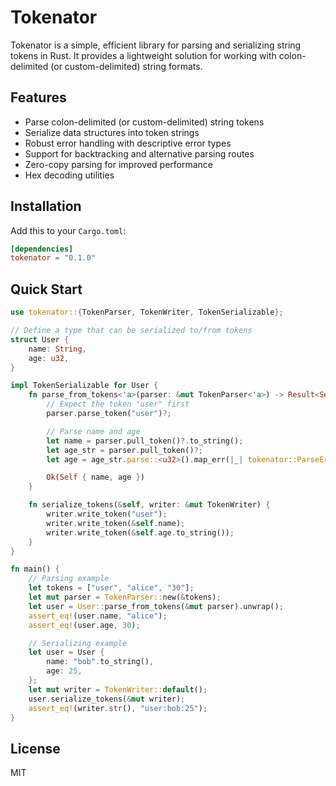 # Tokenator

Tokenator is a simple, efficient library for parsing and serializing string tokens in Rust. It provides a lightweight solution for working with colon-delimited (or custom-delimited) string formats.

## Features

- Parse colon-delimited (or custom-delimited) string tokens
- Serialize data structures into token strings
- Robust error handling with descriptive error types
- Support for backtracking and alternative parsing routes
- Zero-copy parsing for improved performance
- Hex decoding utilities

## Installation

Add this to your `Cargo.toml`:

```toml
[dependencies]
tokenator = "0.1.0"
```

## Quick Start

```rust
use tokenator::{TokenParser, TokenWriter, TokenSerializable};

// Define a type that can be serialized to/from tokens
struct User {
    name: String,
    age: u32,
}

impl TokenSerializable for User {
    fn parse_from_tokens<'a>(parser: &mut TokenParser<'a>) -> Result<Self, tokenator::ParseError<'a>> {
        // Expect the token "user" first
        parser.parse_token("user")?;

        // Parse name and age
        let name = parser.pull_token()?.to_string();
        let age_str = parser.pull_token()?;
        let age = age_str.parse::<u32>().map_err(|_| tokenator::ParseError::DecodeFailed)?;

        Ok(Self { name, age })
    }

    fn serialize_tokens(&self, writer: &mut TokenWriter) {
        writer.write_token("user");
        writer.write_token(&self.name);
        writer.write_token(&self.age.to_string());
    }
}

fn main() {
    // Parsing example
    let tokens = ["user", "alice", "30"];
    let mut parser = TokenParser::new(&tokens);
    let user = User::parse_from_tokens(&mut parser).unwrap();
    assert_eq!(user.name, "alice");
    assert_eq!(user.age, 30);

    // Serializing example
    let user = User {
        name: "bob".to_string(),
        age: 25,
    };
    let mut writer = TokenWriter::default();
    user.serialize_tokens(&mut writer);
    assert_eq!(writer.str(), "user:bob:25");
}
```

## License

MIT
